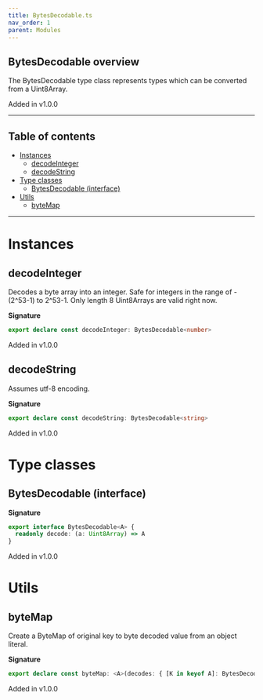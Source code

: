 ```yaml
---
title: BytesDecodable.ts
nav_order: 1
parent: Modules
---
```


## BytesDecodable overview

The BytesDecodable type class represents types which can be converted from a
Uint8Array.

Added in v1.0.0

---

<h2 class="text-delta">Table of contents</h2>

- [Instances](#instances)
  - [decodeInteger](#decodeinteger)
  - [decodeString](#decodestring)
- [Type classes](#type-classes)
  - [BytesDecodable (interface)](#bytesdecodable-interface)
- [Utils](#utils)
  - [byteMap](#bytemap)

---

# Instances

## decodeInteger

Decodes a byte array into an integer. Safe for integers in the range of
-(2^53-1) to 2^53-1. Only length 8 Uint8Arrays are valid right now.

**Signature**

```ts
export declare const decodeInteger: BytesDecodable<number>
```

Added in v1.0.0

## decodeString

Assumes utf-8 encoding.

**Signature**

```ts
export declare const decodeString: BytesDecodable<string>
```

Added in v1.0.0

# Type classes

## BytesDecodable (interface)

**Signature**

```ts
export interface BytesDecodable<A> {
  readonly decode: (a: Uint8Array) => A
}
```

Added in v1.0.0

# Utils

## byteMap

Create a ByteMap of original key to byte decoded value from an object literal.

**Signature**

```ts
export declare const byteMap: <A>(decodes: { [K in keyof A]: BytesDecodable<A[K]> }) => (a: ByteMap<A>) => A
```

Added in v1.0.0
